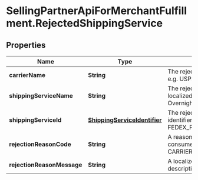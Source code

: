 # SellingPartnerApiForMerchantFulfillment.RejectedShippingService

## Properties
Name | Type | Description | Notes
------------ | ------------- | ------------- | -------------
**carrierName** | **String** | The rejected shipping carrier name. e.g. USPS | 
**shippingServiceName** | **String** | The rejected shipping service localized name. e.g. FedEx Standard Overnight | 
**shippingServiceId** | [**ShippingServiceIdentifier**](ShippingServiceIdentifier.md) | The rejected shipping service identifier. e.g. FEDEX_PTP_STANDARD_OVERNIGHT | 
**rejectionReasonCode** | **String** | A reason code meant to be consumed programatically. e.g. CARRIER_CANNOT_SHIP_TO_POBOX | 
**rejectionReasonMessage** | **String** | A localized human readable description of the rejected reason. | [optional] 


